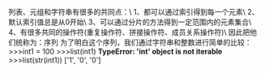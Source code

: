 列表、元组和字符串有很多的共同点：\\
1、都可以通过索引得到每一个元素\\
2、默认索引值总是从0开始\\
3、可以通过分片的方法得到一定范围内的元素集合\\
4、有很多共同的操作符(重复操作符、拼接操作符、成员关系操作符)\\
因此把他们统称为：序列
为了明白这个序列，我们通过字符串和整数进行简单的比较：
    >>>int1 = 100
    >>>list(int1)
    **TypeError: 'int' object is not iterable**
    >>>list(str(int1))
    ['1', '0', '0']
    
